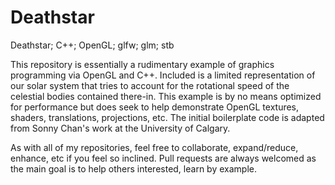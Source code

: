 # Deathstar
Deathstar; C++; OpenGL; glfw; glm; stb

This repository is essentially a rudimentary example of graphics programming via OpenGL and C++.  Included is a limited representation of our solar system that tries to account for the rotational speed of the celestial bodies contained there-in.  This example is by no means optimized for performance but does seek to help demonstrate OpenGL textures, shaders, translations, projections, etc.  The initial boilerplate code is adapted from Sonny Chan's work at the University of Calgary.  

As with all of my repositories, feel free to collaborate, expand/reduce, enhance, etc if you feel so inclined. Pull requests are always welcomed as the main goal is to help others interested, learn by example.
